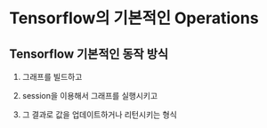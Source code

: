 # Tensorflow의 기본적인 Operations

## Tensorflow 기본적인 동작 방식

1. 그래프를 빌드하고

2. session을 이용해서 그래프를 실행시키고

3. 그 결과로 값을 업데이트하거나 리턴시키는 형식

